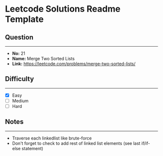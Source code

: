 # Leetcode Solutions Readme Template
## **Question**
***
* **No:** 21
* **Name:** Merge Two Sorted Lists
* **Link:** https://leetcode.com/problems/merge-two-sorted-lists/

## **Difficulty**
***
- [X] Easy
- [ ] Medium
- [ ] Hard
## **Notes**
***
* Traverse each linkedlist like brute-force
* Don't forget to check to add rest of linked list elements (see last if/if-else statement)
